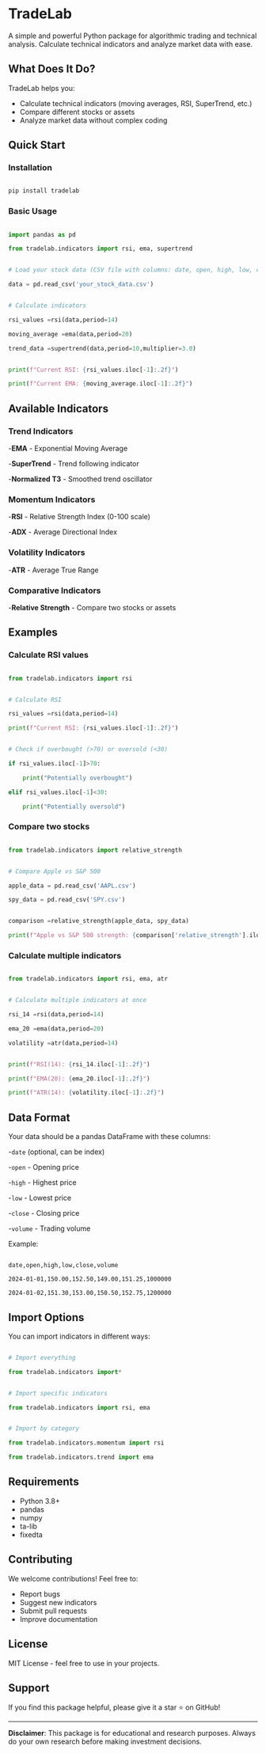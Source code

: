 # TradeLab

A simple and powerful Python package for algorithmic trading and technical analysis. Calculate technical indicators and analyze market data with ease.

## What Does It Do?

TradeLab helps you:

- Calculate technical indicators (moving averages, RSI, SuperTrend, etc.)
- Compare different stocks or assets
- Analyze market data without complex coding

## Quick Start

### Installation

```bash

pip install tradelab

```

### Basic Usage

```python

import pandas as pd

from tradelab.indicators import rsi, ema, supertrend


# Load your stock data (CSV file with columns: date, open, high, low, close, volume)

data = pd.read_csv('your_stock_data.csv')


# Calculate indicators

rsi_values =rsi(data,period=14)

moving_average =ema(data,period=20)

trend_data =supertrend(data,period=10,multiplier=3.0)


print(f"Current RSI: {rsi_values.iloc[-1]:.2f}")

print(f"Current EMA: {moving_average.iloc[-1]:.2f}")

```

## Available Indicators

### Trend Indicators

-**EMA** - Exponential Moving Average

-**SuperTrend** - Trend following indicator

-**Normalized T3** - Smoothed trend oscillator

### Momentum Indicators

-**RSI** - Relative Strength Index (0-100 scale)

-**ADX** - Average Directional Index

### Volatility Indicators

-**ATR** - Average True Range

### Comparative Indicators

-**Relative Strength** - Compare two stocks or assets

## Examples

### Calculate RSI values

```python

from tradelab.indicators import rsi


# Calculate RSI

rsi_values =rsi(data,period=14)

print(f"Current RSI: {rsi_values.iloc[-1]:.2f}")


# Check if overbought (>70) or oversold (<30)

if rsi_values.iloc[-1]>70:

    print("Potentially overbought")

elif rsi_values.iloc[-1]<30:

    print("Potentially oversold")

```

### Compare two stocks

```python

from tradelab.indicators import relative_strength


# Compare Apple vs S&P 500

apple_data = pd.read_csv('AAPL.csv')

spy_data = pd.read_csv('SPY.csv')


comparison =relative_strength(apple_data, spy_data)

print(f"Apple vs S&P 500 strength: {comparison['relative_strength'].iloc[-1]:.4f}")

```

### Calculate multiple indicators

```python

from tradelab.indicators import rsi, ema, atr


# Calculate multiple indicators at once

rsi_14 =rsi(data,period=14)

ema_20 =ema(data,period=20)

volatility =atr(data,period=14)


print(f"RSI(14): {rsi_14.iloc[-1]:.2f}")

print(f"EMA(20): {ema_20.iloc[-1]:.2f}")

print(f"ATR(14): {volatility.iloc[-1]:.2f}")

```

## Data Format

Your data should be a pandas DataFrame with these columns:

-`date` (optional, can be index)

-`open` - Opening price

-`high` - Highest price

-`low` - Lowest price

-`close` - Closing price

-`volume` - Trading volume

Example:

```csv

date,open,high,low,close,volume

2024-01-01,150.00,152.50,149.00,151.25,1000000

2024-01-02,151.30,153.00,150.50,152.75,1200000

```

## Import Options

You can import indicators in different ways:

```python

# Import everything

from tradelab.indicators import*


# Import specific indicators

from tradelab.indicators import rsi, ema


# Import by category

from tradelab.indicators.momentum import rsi

from tradelab.indicators.trend import ema

```

## Requirements

- Python 3.8+
- pandas
- numpy
- ta-lib
- fixedta

## Contributing

We welcome contributions! Feel free to:

- Report bugs
- Suggest new indicators
- Submit pull requests
- Improve documentation

## License

MIT License - feel free to use in your projects.

## Support

If you find this package helpful, please give it a star ⭐ on GitHub!

---

**Disclaimer**: This package is for educational and research purposes. Always do your own research before making investment decisions.
